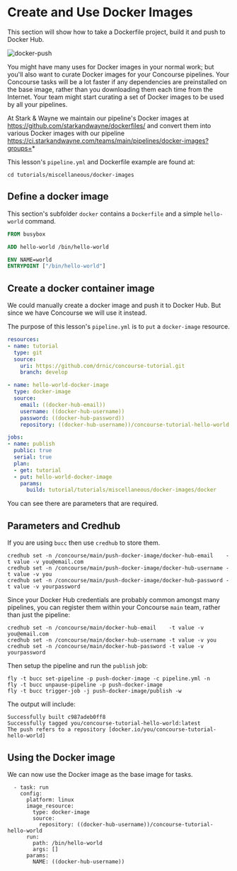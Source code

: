 # Create and Use Docker Images

This section will show how to take a Dockerfile project, build it and push to Docker Hub.

![docker-push](/images/docker-push.png)

You might have many uses for Docker images in your normal work; but you'll also want to curate Docker images for your Concourse pipelines. Your Concourse tasks will be a lot faster if any dependencies are preinstalled on the base image, rather than you downloading them each time from the Internet. Your team might start curating a set of Docker images to be used by all your pipelines.

At Stark & Wayne we maintain our pipeline's Docker images at https://github.com/starkandwayne/dockerfiles/ and convert them into various Docker images with our pipeline https://ci.starkandwayne.com/teams/main/pipelines/docker-images?groups=*

This lesson's `pipeline.yml` and Dockerfile example are found at:

```
cd tutorials/miscellaneous/docker-images
```

Define a docker image
---------------------

This section's subfolder `docker` contains a `Dockerfile` and a simple `hello-world` command. 

```dockerfile
FROM busybox

ADD hello-world /bin/hello-world

ENV NAME=world
ENTRYPOINT ["/bin/hello-world"]
```

Create a docker container image
-------------------------------

We could manually create a docker image and push it to Docker Hub. But since we have Concourse we will use it instead.

The purpose of this lesson's `pipeline.yml` is to `put` a `docker-image` resource.

```yaml
resources:
- name: tutorial
  type: git
  source:
    uri: https://github.com/drnic/concourse-tutorial.git
    branch: develop

- name: hello-world-docker-image
  type: docker-image
  source:
    email: ((docker-hub-email))
    username: ((docker-hub-username))
    password: ((docker-hub-password))
    repository: ((docker-hub-username))/concourse-tutorial-hello-world

jobs:
- name: publish
  public: true
  serial: true
  plan:
  - get: tutorial
  - put: hello-world-docker-image
    params:
      build: tutorial/tutorials/miscellaneous/docker-images/docker
```

You can see there are parameters that are required.

## Parameters and Credhub

If you are using `bucc` then use `credhub` to store them.

```
credhub set -n /concourse/main/push-docker-image/docker-hub-email    -t value -v you@email.com
credhub set -n /concourse/main/push-docker-image/docker-hub-username -t value -v you
credhub set -n /concourse/main/push-docker-image/docker-hub-password -t value -v yourpassword
```

Since your Docker Hub credentials are probably common amongst many pipelines, you can register them within your Concourse `main` team, rather than just the pipeline:

```
credhub set -n /concourse/main/docker-hub-email    -t value -v you@email.com
credhub set -n /concourse/main/docker-hub-username -t value -v you
credhub set -n /concourse/main/docker-hub-password -t value -v yourpassword
```

Then setup the pipeline and run the `publish` job:

```
fly -t bucc set-pipeline -p push-docker-image -c pipeline.yml -n
fly -t bucc unpause-pipeline -p push-docker-image
fly -t bucc trigger-job -j push-docker-image/publish -w
```

The output will include:

```
Successfully built c987adeb0ff8
Successfully tagged you/concourse-tutorial-hello-world:latest
The push refers to a repository [docker.io/you/concourse-tutorial-hello-world]
```

## Using the Docker image

We can now use the Docker image as the base image for tasks.

```
  - task: run
    config:
      platform: linux
      image_resource:
        type: docker-image
        source:
          repository: ((docker-hub-username))/concourse-tutorial-hello-world
      run:
        path: /bin/hello-world
        args: []
      params:
        NAME: ((docker-hub-username))
```
